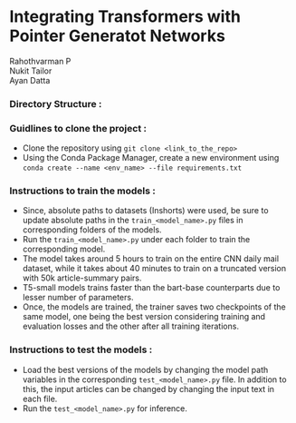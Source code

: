 # Integrating Transformers with Pointer Generatot Networks

Rahothvarman P \
Nukit Tailor \
Ayan Datta

### Directory Structure :

### Guidlines to clone the project : 
- Clone the repository using ```git clone <link_to_the_repo>```
- Using the Conda Package Manager, create a new environment using ```conda create --name <env_name> --file requirements.txt```

### Instructions to train the models :
- Since, absolute paths to datasets (Inshorts) were used, be sure to update absolute paths in the ```train_<model_name>.py``` files in corresponding folders of the models.
- Run the ```train_<model_name>.py``` under each folder to train the corresponding model.
- The model takes around 5 hours to train on the entire CNN daily mail dataset, while it takes about 40 minutes to train on a truncated version with 50k article-summary pairs.
- T5-small models trains faster than the bart-base counterparts due to lesser number of parameters.
- Once, the models are trained, the trainer saves two checkpoints of the same model, one being the best version considering training and evaluation losses and the other after all training iterations.

### Instructions to test the models :
- Load the best versions of the models by changing the model path variables in the corresponding ```test_<model_name>.py``` file. In addition to this, the input articles can be changed by changing the input text in each file.
- Run the ```test_<model_name>.py``` for inference.



